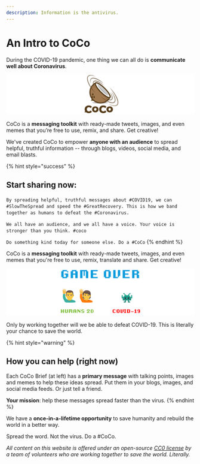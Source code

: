 ```yaml
---
description: Information is the antivirus.
---
```


# An Intro to CoCo

During the COVID-19 pandemic, one thing we can all do is **communicate well about Coronavirus**.

![Coronavirus + Communication = CoCo.](.gitbook/assets/coco-logo-wide.png)

CoCo is a **messaging toolkit** with ready-made tweets, images, and even memes that you’re free to use, remix, and share. Get creative!

We've created CoCo to empower **anyone with an audience** to spread helpful, truthful information -- through blogs, videos, social media, and email blasts.

{% hint style="success" %}
## **Start sharing now:**

`By spreading helpful, truthful messages about #COVID19, we can #SlowTheSpread and speed the #GreatRecovery. This is how we band together as humans to defeat the #Coronavirus.`

`We all have an audience, and we all have a voice. Your voice is stronger than you think. #coco`

`Do something kind today for someone else. Do a #CoCo`
{% endhint %}

CoCo is a **messaging toolkit** with ready-made tweets, images, and even memes that you're free to use, remix, translate and share. Get creative!

![If we work together, we will win.](.gitbook/assets/game-over.PNG)

Only by working together will we be able to defeat COVID-19. This is literally your chance to save the world.

{% hint style="warning" %}
## **How you can help \(right now\)**

Each CoCo Brief \(at left\) has a **primary message** with talking points, images and memes to help these ideas spread. Put them in your blogs, images, and social media feeds. Or just tell a friend. 

**Your mission**: help these messages spread faster than the virus.
{% endhint %}

We have a **once-in-a-lifetime opportunity** to save humanity and rebuild the world in a better way.

Spread the word. Not the virus. Do a \#CoCo.



_All content on this website is offered under an open-source_ [_CC0 license_](https://creativecommons.org/share-your-work/public-domain/cc0/) _by a team of volunteers who are working together to save the world. Literally._


